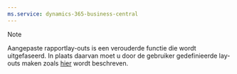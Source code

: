 ```yaml
---
ms.service: dynamics-365-business-central
---
```

> [!NOTE]
> Aangepaste rapportlay-outs is een verouderde functie die wordt uitgefaseerd. In plaats daarvan moet u door de gebruiker gedefinieerde lay-outs maken zoals [hier](../ui-get-started-layouts.md) wordt beschreven.